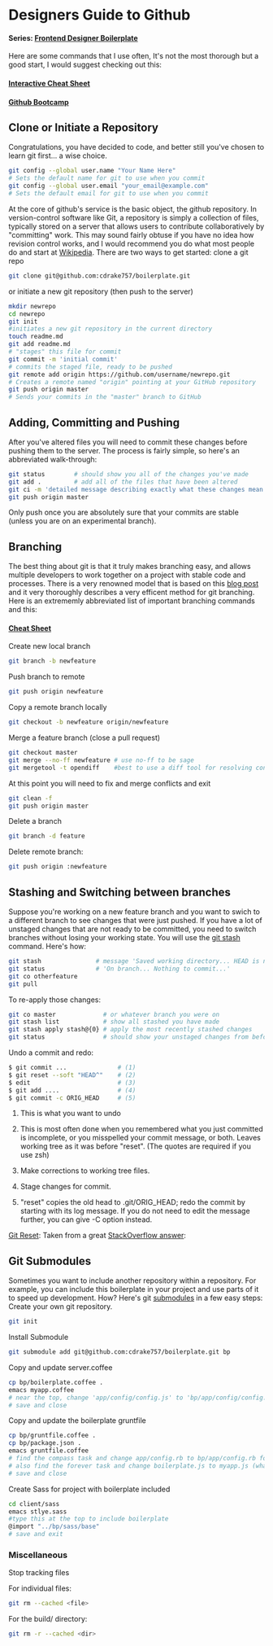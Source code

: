 # Designers Guide to Github
#### Series: [Frontend Designer Boilerplate](readme.md)

Here are some commands that I use often, It's not the most thorough but a good start, I would suggest checking out this:

#### [Interactive Cheat Sheet](http://www.ndpsoftware.com/git-cheatsheet.html)
#### [Github Bootcamp](https://help.github.com/articles/set-up-git)

## Clone or Initiate a Repository
Congratulations, you have decided to code, and better still you've chosen to learn git first... a wise choice. 
```sh
git config --global user.name "Your Name Here"
# Sets the default name for git to use when you commit
git config --global user.email "your_email@example.com"
# Sets the default email for git to use when you commit
```
At the core of github's service is the basic object, the github repository. In version-control software like Git, a repository is simply a collection of files, typically stored on a server that allows users to contribute collaboratively by "committing" work. This may sound fairly obtuse if you have no idea how revision control works, and I would recommend you do what most people do and start at [Wikipedia](http://en.wikipedia.org/wiki/Revision_control).
There are two ways to get started: clone a git repo
```sh
git clone git@github.com:cdrake757/boilerplate.git
```
or initiate a new git repository (then push to the server)
```sh
mkdir newrepo
cd newrepo
git init
#initiates a new git repository in the current directory
touch readme.md
git add readme.md
# "stages" this file for commit
git commit -m 'initial commit'
# commits the staged file, ready to be pushed
git remote add origin https://github.com/username/newrepo.git
# Creates a remote named "origin" pointing at your GitHub repository
git push origin master
# Sends your commits in the "master" branch to GitHub

```
## Adding, Committing and Pushing
After you've altered files you will need to commit these changes before pushing them to the server. The process is fairly simple, so here's an abbreviated walk-through:
```sh
git status        # should show you all of the changes you've made
git add .         # add all of the files that have been altered
git ci -m 'detailed message describing exactly what these changes mean'
git push origin master
```
Only push once you are absolutely sure that your commits are stable (unless you are on an experimental branch).
## Branching
The best thing about git is that it truly makes branching easy, and allows multiple developers to work together on a project with stable code and processes. There is a very renowned model that is based on this [blog post](http://nvie.com/posts/a-successful-git-branching-model/) and it very thoroughly describes a very efficent method for git branching.
Here is an extrememly abbreviated list of important branching commands and this:
#### [Cheat Sheet](http://danielkummer.github.io/git-flow-cheatsheet/)

Create new local branch
```sh
git branch -b newfeature
```
Push branch to remote
```sh
git push origin newfeature
```
Copy a remote branch locally
```sh
git checkout -b newfeature origin/newfeature
```
Merge a feature branch (close a pull request)
```sh
git checkout master
git merge --no-ff newfeature # use no-ff to be sage
git mergetool -t opendiff    #best to use a diff tool for resolving conflicts
```
At this point you will need to fix and merge conflicts and exit

```sh
git clean -f 
git push origin master
```

Delete a branch
```sh
git branch -d feature
```
Delete remote branch:
```sh
git push origin :newfeature
```
## Stashing and Switching between branches
Suppose you're working on a new feature branch and you want to swich to a different branch to see changes that were just pushed. If you have a lot of unstaged changes that are not ready to be committed, you need to switch branches without losing your working state. You will use the [git stash](http://git-scm.com/book/en/Git-Tools-Stashing) command. Here's how:
```sh
git stash               # message 'Saved working directory... HEAD is now...'
git status              # 'On branch... Nothing to commit...'
git co otherfeature
git pull
```
To re-apply those changes:
```sh
git co master             # or whatever branch you were on
git stash list            # show all stashed you have made
git stash apply stash@{0} # apply the most recently stashed changes
git status                # should show your unstaged changes from before
```

Undo a commit and redo:
```sh
$ git commit ...              # (1)
$ git reset --soft "HEAD^"    # (2)
$ edit                        # (3)
$ git add ....                # (4)
$ git commit -c ORIG_HEAD     # (5)
```

1. This is what you want to undo

2. This is most often done when you remembered what you just committed is incomplete, or you misspelled your commit message, or both. Leaves working tree as it was before "reset". (The quotes are required if you use zsh)

3. Make corrections to working tree files.

4. Stage changes for commit.

5. "reset" copies the old head to .git/ORIG_HEAD; redo the commit by starting with its log message. If you do not need to edit the message further, you can give -C option instead.

[Git Reset](http://git-scm.com/docs/git-reset): Taken from a great [StackOverflow answer](http://stackoverflow.com/questions/927358/how-to-undo-the-last-git-commit):

## Git Submodules
Sometimes you want to include another repository within a repository. For example, you can include this boilerplate in your project and use parts of it to speed up development. How? Here's git [submodules](http://git-scm.com/book/en/Git-Tools-Submodules) in a few easy steps:
Create your own git repository.
```sh
git init
```
Install Submodule
```sh
git submodule add git@github.com:cdrake757/boilerplate.git bp
```
Copy and update server.coffee
```sh
cp bp/boilerplate.coffee .
emacs myapp.coffee
# near the top, change 'app/config/config.js' to 'bp/app/config/config.js'
# save and close
```
Copy and update the boilerplate gruntfile
```sh
cp bp/gruntfile.coffee .
cp bp/package.json .
emacs gruntfile.coffee
# find the compass task and change app/config.rb to bp/app/config.rb for dev and prod
# also find the forever task and change boilerplate.js to myapp.js (whatever you renamed it above)
# save and close
```
Create Sass for project with boilerplate included
```sh
cd client/sass
emacs stlye.sass
#type this at the top to include boilerplate
@import "../bp/sass/base"
# save and exit
```

### Miscellaneous

Stop tracking files

For individual files:
```sh
git rm --cached <file>
```
For the build/ directory:
```sh
git rm -r --cached <dir>
